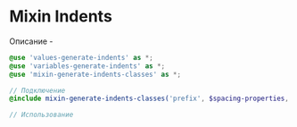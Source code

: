 # Mixin Indents

Описание -

  ```scss
@use 'values-generate-indents' as *;
@use 'variables-generate-indents' as *;
@use 'mixin-generate-indents-classes' as *;

// Подключение
@include mixin-generate-indents-classes('prefix', $spacing-properties, $spacing-values);

// Использование

  ```